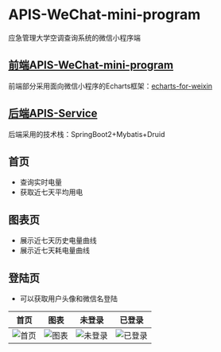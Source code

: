 # APIS-WeChat-mini-program

应急管理大学空调查询系统的微信小程序端

## [前端APIS-WeChat-mini-program](https://github.com/krisxia0506/APIS-WeChat-mini-program)

前端部分采用面向微信小程序的Echarts框架：[echarts-for-weixin](https://github.com/ecomfe/echarts-for-weixin)

## [后端APIS-Service](https://github.com/krisxia0506/APIS-Service)

后端采用的技术栈：SpringBoot2+Mybatis+Druid

## 首页

* 查询实时电量
* 获取近七天平均用电

## 图表页

* 展示近七天历史电量曲线
* 展示近七天耗电量曲线

## 登陆页

* 可以获取用户头像和微信名登陆

|首页|图表|未登录|已登录|
|:----:|:----:|:----:|:----:|
|![首页](https://xjy-1305858208.cos.ap-beijing.myqcloud.com/APIS-WeChat-mini-program.jpg?q-sign-algorithm=sha1&q-ak=AKIDIz-A5fUKGYYPsQWF45coDvFiAezvqByrfwPSkDmJmAD_gyGyMo24RSbYOfd45j6b&q-sign-time=1691853231;1691856831&q-key-time=1691853231;1691856831&q-header-list=host&q-url-param-list=ci-process&q-signature=c6d4095eee992e680df71f86c4f887f7bbbee0bb&x-cos-security-token=5J42sVtAlPxOu6XDyd4ULoIbXxkVD5sac554f12ac8409e0cc1ae9e84fb88e54dbeuVLRX7Vqj___4xzcHlFsaNp0jjo3hx6DruSI4urDmO8KZXy26Y7bIjM_gAf8FlNZA9CHmKAZfeW4Q-sZC9jC78fo_zUEzwSGxkrimulGVtcMNo35F5jSlWnU30KnjUZFXSfwkdq5Y6_gnOqImoIMTai_t-73Ccwjx_ctUD488ejjNkM4XltdEhyYr5hwPI&ci-process=originImage)|![图表](https://xjy-1305858208.cos.ap-beijing.myqcloud.com/APIS-WeChat-mini-program-echarts.jpg?q-sign-algorithm=sha1&q-ak=AKIDp1oKX4yM-pVErmB6M8ViQm8syVyA5VeJ0MRJCuCIMW61Y-v9OX1gGGQz-IWiomzt&q-sign-time=1691853244;1691856844&q-key-time=1691853244;1691856844&q-header-list=host&q-url-param-list=ci-process&q-signature=03aeae645b14c20b244e61378d593b1739467239&x-cos-security-token=5J42sVtAlPxOu6XDyd4ULoIbXxkVD5sa88feea83116cc0b54081aa360126e333beuVLRX7Vqj___4xzcHlFj99bxqGR7eWt_MFbS5II63DOq99SKEgSABehyolEW1cAb6462z1ytbl4pcAFmK_qDYtbwb2uB56QTMyR1wyPrQPhrJLFgWefHhzNiC6yFij-FaGB5J5p4-cDPStR055fMjeWGZPx_UY0zvB02k6_Tc2CcxABdqI6EgOVAL0kRHc&ci-process=originImage)|![未登录](https://xjy-1305858208.cos.ap-beijing.myqcloud.com/APIS-WeChat-mini-program-nologin.jpg?q-sign-algorithm=sha1&q-ak=AKIDIijWbq9u2Ukwip5cet_UbPyzKwaX1vSUEgV_ZmfVgdhY6V_l6XV_pwVjdrxMMPNo&q-sign-time=1691853250;1691856850&q-key-time=1691853250;1691856850&q-header-list=host&q-url-param-list=ci-process&q-signature=8e5680abde91234f6049437468691e1be88acd15&x-cos-security-token=5J42sVtAlPxOu6XDyd4ULoIbXxkVD5sa6fea7ce4ea1c3f0a0dc0bf89a4663736beuVLRX7Vqj___4xzcHlFhInZx496Aemk6qQDn5Wq2_I76RJ6ol4K3UKA1GKiVuZhBQhFSvyQBJ4cm3AvJ302kfLxEuk3kyN-ugmP8nO67E3QrnJE9MbgeslF0RoCwEr-Tj7sbOyQRqxCN1cpIXcqPw8cZ3brxTpqMyS3872dYhbuVrmhojNGV_2qKG9DRBx&ci-process=originImage)|![已登录](https://xjy-1305858208.cos.ap-beijing.myqcloud.com/APIS-WeChat-mini-program-login.jpg?q-sign-algorithm=sha1&q-ak=AKIDLz71tlQOpWKbs2RZ-8n4vLvaF63wEmFSQuaSzqVUF66zlTug2EoVNIA8hNz2xOk2&q-sign-time=1691853256;1691856856&q-key-time=1691853256;1691856856&q-header-list=host&q-url-param-list=ci-process&q-signature=f350abdbe92667b97f686fd2da57ca0911436e57&x-cos-security-token=5J42sVtAlPxOu6XDyd4ULoIbXxkVD5sa506fd9430238c82fb263b292a830e994beuVLRX7Vqj___4xzcHlFjdfSpXXm3oiDfcx62K9YMOyod46UqNUXA4hq5uK9u-wTX9-jJXaAUGzoK84PWG_jEyuyh5lLMt-2q59yCi_B0m2GoScZoekWyrmgrRx5kNCRKSlifQnHRkkeEr8lxjLEQFKmuTC4wTQaX54H2GvbSEQDjdQ4RH5rWHcKig328do&ci-process=originImage)|
